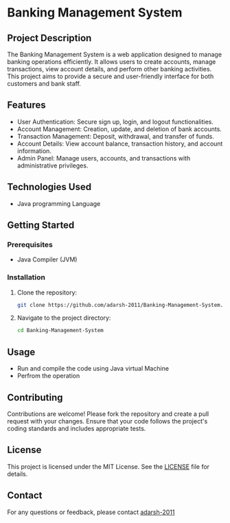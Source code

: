 # Banking Management System

## Project Description
The Banking Management System is a web application designed to manage banking operations efficiently. It allows users to create accounts, manage transactions, view account details, and perform other banking activities. This project aims to provide a secure and user-friendly interface for both customers and bank staff.

## Features
- User Authentication: Secure sign up, login, and logout functionalities.
- Account Management: Creation, update, and deletion of bank accounts.
- Transaction Management: Deposit, withdrawal, and transfer of funds.
- Account Details: View account balance, transaction history, and account information.
- Admin Panel: Manage users, accounts, and transactions with administrative privileges.


## Technologies Used
- Java programming Language

## Getting Started
### Prerequisites
- Java Compiler (JVM)

### Installation
1. Clone the repository:
   ```sh
   git clone https://github.com/adarsh-2011/Banking-Management-System.git

2. Navigate to the project directory:

   ```bash
   cd Banking-Management-System

## Usage

- Run and compile the code using Java virtual Machine
- Perfrom the operation

## Contributing

Contributions are welcome! Please fork the repository and create a pull request with your changes. Ensure that your code follows the project's coding standards and includes appropriate tests.


## License
This project is licensed under the MIT License. See the [LICENSE](LICENSE) file for details.


## Contact
For any questions or feedback, please contact [adarsh-2011](https://www.github.com/adarsh-2011)

